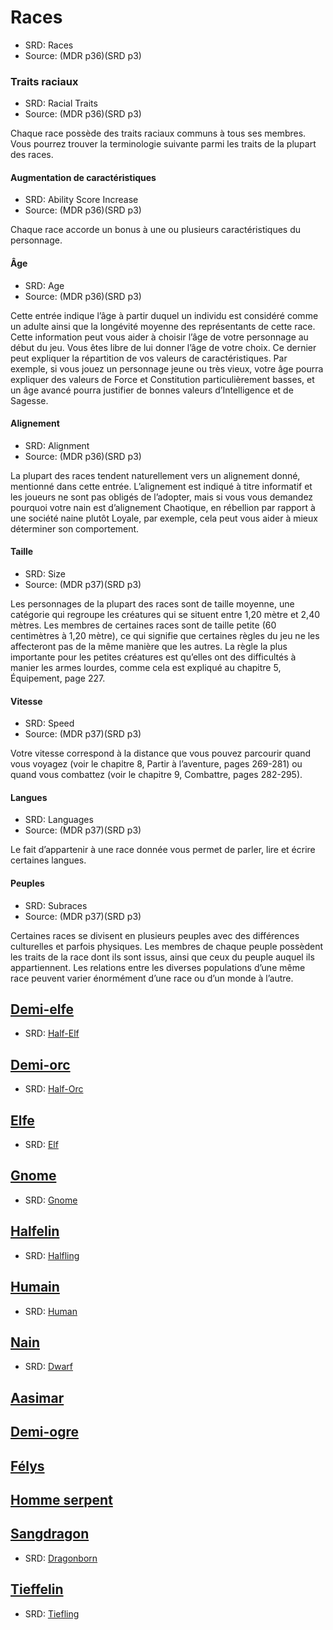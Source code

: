 
<!--Items-->

# <!--Name-->Races<!--/Name-->

- SRD: <!--AltName-->Races<!--/AltName-->
- Source: <!--Source-->(MDR p36)(SRD p3)<!--/Source-->

<!--Generic-->

### <!--Name-->Traits raciaux<!--/Name-->

- SRD: <!--AltName-->Racial Traits<!--/AltName-->
- Source: <!--Source-->(MDR p36)(SRD p3)<!--/Source-->

Chaque race possède des traits raciaux communs à tous ses membres. Vous pourrez trouver la terminologie suivante parmi les traits de la plupart des races.

<!--Generic-->

#### <!--Name-->Augmentation de caractéristiques<!--/Name-->

- SRD: <!--AltName-->Ability Score Increase<!--/AltName-->
- Source: <!--Source-->(MDR p36)(SRD p3)<!--/Source-->

Chaque race accorde un bonus à une ou plusieurs caractéristiques du personnage.

<!--/Generic-->

<!--Generic-->

#### <!--Name-->Âge<!--/Name-->

- SRD: <!--AltName-->Age<!--/AltName-->
- Source: <!--Source-->(MDR p36)(SRD p3)<!--/Source-->

Cette entrée indique l’âge à partir duquel un individu est considéré comme un adulte ainsi que la longévité moyenne des représentants de cette race. Cette information peut vous aider à choisir l’âge de votre personnage au début du jeu. Vous êtes libre de lui donner l’âge de votre choix. Ce dernier peut expliquer la répartition de vos valeurs de caractéristiques. Par exemple, si vous jouez un personnage jeune ou très vieux, votre âge pourra expliquer des valeurs de Force et Constitution particulièrement basses, et un âge avancé pourra justifier de bonnes valeurs d’Intelligence et de Sagesse.

<!--/Generic-->

<!--Generic-->

#### <!--Name-->Alignement<!--/Name-->

- SRD: <!--AltName-->Alignment<!--/AltName-->
- Source: <!--Source-->(MDR p36)(SRD p3)<!--/Source-->

La plupart des races tendent naturellement vers un alignement donné, mentionné dans cette entrée. L’alignement est indiqué à titre informatif et les joueurs ne sont pas obligés de l’adopter, mais si vous vous demandez pourquoi votre nain est d’alignement Chaotique, en rébellion par rapport à une société naine plutôt Loyale, par exemple, cela peut vous aider à mieux déterminer son comportement.

<!--/Generic-->

<!--Generic-->

#### <!--Name-->Taille<!--/Name-->

- SRD: <!--AltName-->Size<!--/AltName-->
- Source: <!--Source-->(MDR p37)(SRD p3)<!--/Source-->

Les personnages de la plupart des races sont de taille moyenne, une catégorie qui regroupe les créatures qui se situent entre 1,20 mètre et 2,40 mètres. Les membres de certaines races sont de taille petite (60 centimètres à 1,20 mètre), ce qui signifie que certaines règles du jeu ne les affecteront pas de la même manière que les autres. La règle la plus importante pour les petites créatures est qu’elles ont des difficultés à manier les armes lourdes, comme cela est expliqué au chapitre 5, Équipement, page 227.

<!--/Generic-->

<!--Generic-->

#### <!--Name-->Vitesse<!--/Name-->

- SRD: <!--AltName-->Speed<!--/AltName-->
- Source: <!--Source-->(MDR p37)(SRD p3)<!--/Source-->

Votre vitesse correspond à la distance que vous pouvez parcourir quand vous voyagez (voir le chapitre 8, Partir à l’aventure, pages 269-281) ou quand vous combattez (voir le chapitre 9, Combattre, pages 282-295).

<!--/Generic-->

<!--Generic-->

#### <!--Name-->Langues<!--/Name-->

- SRD: <!--AltName-->Languages<!--/AltName-->
- Source: <!--Source-->(MDR p37)(SRD p3)<!--/Source-->

Le fait d’appartenir à une race donnée vous permet de parler, lire et écrire certaines langues.

<!--/Generic-->

<!--Generic-->

#### <!--Name-->Peuples<!--/Name-->

- SRD: <!--AltName-->Subraces<!--/AltName-->
- Source: <!--Source-->(MDR p37)(SRD p3)<!--/Source-->

Certaines races se divisent en plusieurs peuples avec des différences culturelles et parfois physiques. Les membres de chaque peuple possèdent les traits de la race dont ils sont issus, ainsi que ceux du peuple auquel ils appartiennent. Les relations entre les diverses populations d’une même race peuvent varier énormément d’une race ou d’un monde à l’autre.

<!--/Generic-->

<!--/Generic-->

<!--LinkItem-->

## <!--NameLink-->[Demi-elfe]<!--/NameLink-->
- SRD: <!--AltName-->[Half-Elf](#)<!--/AltName-->

<!--/LinkItem-->

<!--LinkItem-->

## <!--NameLink-->[Demi-orc]<!--/NameLink-->
- SRD: <!--AltName-->[Half-Orc](#)<!--/AltName-->

<!--/LinkItem-->

<!--LinkItem-->

## <!--NameLink-->[Elfe]<!--/NameLink-->
- SRD: <!--AltName-->[Elf](#)<!--/AltName-->

<!--/LinkItem-->

<!--LinkItem-->

## <!--NameLink-->[Gnome]<!--/NameLink-->
- SRD: <!--AltName-->[Gnome](#)<!--/AltName-->

<!--/LinkItem-->

<!--LinkItem-->

## <!--NameLink-->[Halfelin]<!--/NameLink-->
- SRD: <!--AltName-->[Halfling](#)<!--/AltName-->

<!--/LinkItem-->

<!--LinkItem-->

## <!--NameLink-->[Humain]<!--/NameLink-->
- SRD: <!--AltName-->[Human](#)<!--/AltName-->

<!--/LinkItem-->

<!--LinkItem-->

## <!--NameLink-->[Nain]<!--/NameLink-->
- SRD: <!--AltName-->[Dwarf](#)<!--/AltName-->

<!--/LinkItem-->

<!--LinkItem-->

## <!--NameLink-->[Aasimar]<!--/NameLink-->

<!--/LinkItem-->

<!--LinkItem-->

## <!--NameLink-->[Demi-ogre]<!--/NameLink-->

<!--/LinkItem-->

<!--LinkItem-->

## <!--NameLink-->[Félys]<!--/NameLink-->

<!--/LinkItem-->

<!--LinkItem-->

## <!--NameLink-->[Homme serpent]<!--/NameLink-->

<!--/LinkItem-->

<!--LinkItem-->

## <!--NameLink-->[Sangdragon]<!--/NameLink-->
- SRD: <!--AltName-->[Dragonborn](#)<!--/AltName-->

<!--/LinkItem-->

<!--LinkItem-->

## <!--NameLink-->[Tieffelin]<!--/NameLink-->
- SRD: <!--AltName-->[Tiefling](#)<!--/AltName-->

<!--/LinkItem-->

<!--/Items-->

[Demi-elfe]: half-elf_hd.md
[Demi-orc]: half-orc_hd.md
[Elfe]: elf_hd.md
[Gnome]: gnome_hd.md
[Halfelin]: halfling_hd.md
[Humain]: human_hd.md
[Nain]: dwarf_hd.md
[Aasimar]: aasimar_hd.md
[Demi-ogre]: demi-ogre_hd.md
[Félys]: felys_hd.md
[Homme serpent]: homme-serpent_hd.md
[Sangdragon]: dragonborn_hd.md
[Tieffelin]: tiefling_hd.md
